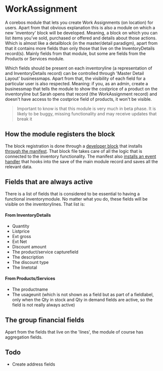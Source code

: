 # WorkAssignment
A corebos module that lets you create Work Assignments (on location) for users. Apart from that obvious explanation this is also a module on which a new 'inventory' block will be developed. Meaning, a block on which you can list items you've sold, purchased or offered and details about those actions. Which is almost like a detailblock (in the master/detail paradigm), apart from that it contains more fields than only those that live on the InventoryDetails record(s). Mainly fields from that module, but some are fields from the Products or Services module.

Which fields should be present on each inventoryline (a representation of and InventoryDetails record) can be controlled through 'Master Detail Layout' businessmaps. Apart from that, the visibility of each field for a particular user is also respected. Meaning: if you, as an admin, create a businessmap that tells the module to show the costprice of a product on the inventoryline but Sarah opens that record (the WorkAssignment record) and doesn't have access to the costprice field of products, it won't be visible.

> Important to know is that this module is very much in beta phase. It is likely to be buggy, missing functionality and may receive updates that break it

## How the module registers the block
The block registration is done through a [developer block](https://corebos.com/documentation/doku.php?id=en:devel:add_special_block) that installs [through the manifest](https://github.com/Luke1982/WorkAssignment/blob/master/manifest.xml#L714-L733). That block file takes care of all the logic that is connected to the inventory functionality. The manifest also [installs an event handler](https://github.com/Luke1982/WorkAssignment/blob/master/manifest.xml#L706-L711) that hooks into the save of the main module record and saves all the relevant data.

## Fields that are always active
There is a list of fields that is considered to be essential to having a functional inventorymodule. No matter what you do, these fields will be visible on the inventorylines. That list is:
#### From InventoryDetails
- Quantity
- Listprice
- Ext gross
- Ext Net
- Discount amount
- The product/service capturefield
- The description
- The discount type
- The linetotal
#### From Products/Services
- The productname
- The usageunit (which is not shown as a field but as part of a fieldlabel, only when the Qty in stock and Qty in demand fields are active, so the field is not really always active)

## The group financial fields
Apart from the fields that live on the 'lines', the module of course has aggregation fields.


## Todo
- Create address fields